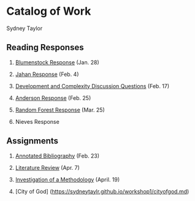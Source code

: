 # Catalog of Work

Sydney Taylor 

## Reading Responses 

1. [Blumenstock Response](https://sydneytaylr.github.io/workshop1/blumenstock) (Jan. 28) 

2. [Jahan Response](https://sydneytaylr.github.io/workshop1/jahanresponse) (Feb. 4) 

3. [Development and Complexity Discussion Questions](https://sydneytaylr.github.io/workshop1/development-complexity) (Feb. 17)

4. [Anderson Response](https://sydneytaylr.github.io/workshop1/AndersonKitchin) (Feb. 25) 

5. [Random Forest Response](https://sydneytaylr.github.io/workshop1/randomforest) (Mar. 25)

6. Nieves Response 

## Assignments 

1. [Annotated Bibliography](https://sydneytaylr.github.io/workshop1/Assignment_1) (Feb. 23)

2. [Literature Review](https://sydneytaylr.github.io/workshop1/assignment2) (Apr. 7) 

3. [Investigation of a Methodology](https://sydneytaylr.github.io/workshop1/assignment3) (April. 19) 

4. [City of God] (https://sydneytaylr.github.io/workshop1/cityofgod.md) 
